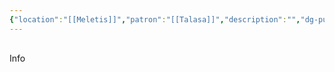 ```yaml
---
{"location":"[[Meletis]]","patron":"[[Talasa]]","description":"","dg-publish-dm":true,"dg-publish":true,"type":"Lugares","dg-path":"Meletis/Templo de las Olas.md","permalink":"/meletis/templo-de-las-olas/","dgPassFrontmatter":true}
---
```


<p><span><div data-callout-metadata="" data-callout-fold="" data-callout="info" class="callout node-insert-event"><div class="callout-title" dir="auto"><div class="callout-icon"><svg width="16" height="16"></svg></div><div class="callout-title-inner">Info</div></div></div></span></p>